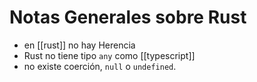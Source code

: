 # Notas Generales sobre Rust

- en [[rust]] no hay Herencia
- Rust no tiene tipo `any` como [[typescript]]
- no existe coerción, `null` o `undefined`.
